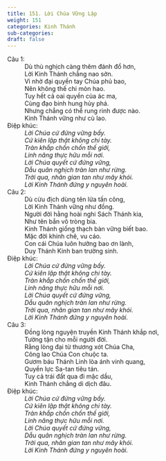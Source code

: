 ```yaml
---
title: 151. Lời Chúa Vững Lập
weight: 151
categories: Kinh Thánh
sub-categories: 
draft: false
---
```

<dl><dt>Câu 1:</dt><dd data-verse="1">Dù thù nghịch càng thêm đánh đổ hơn, <br/>Lời Kinh Thánh chẳng nao sờn. <br/>Vì nhờ đại quyền tay Chúa phủ bao, <br/>Nên không thế chi mòn hao. <br/>Tuy hết cả oai quyền của ác ma, <br/>Cùng đạo binh hung hủy phá. <br/>Nhưng chẳng có thể rung rinh được nào. <br/>Kinh Thánh vững như cù lao. </dd><dt>Điệp khúc:</dt><dd data-chorus="1"><em>Lời Chúa cứ đứng vững bấy. <br/>Cứ kiên lập thật không chi tày. <br/>Tràn khắp chốn chốn thế giới, <br/>Linh năng thực hữu mỗi nơi. <br/>Lời Chúa quyết cứ đứng vững, <br/>Dẫu quân nghịch tràn lan như rừng. <br/>Trời qua, nhân gian tan như mây khói. <br/>Lời Kinh Thánh đứng y nguyên hoài. </em></dd><dt>Câu 2:</dt><dd data-verse="2">Dù cừu địch dùng tên lửa tấn công, <br/>Lời Kinh Thánh vững như đồng. <br/>Người đời hằng hoài nghi Sách Thánh kia, <br/>Như tên bắn vô tròng bia. <br/>Kinh Thánh giống thạch bàn vững biết bao. <br/>Mặc đời khinh chê, vu cáo. <br/>Con cái Chúa luôn hưởng bao ơn lành, <br/>Duy Thánh Kinh ban trường sinh. </dd><dt>Điệp khúc:</dt><dd data-chorus="1"><em>Lời Chúa cứ đứng vững bấy. <br/>Cứ kiên lập thật không chi tày. <br/>Tràn khắp chốn chốn thế giới, <br/>Linh năng thực hữu mỗi nơi. <br/>Lời Chúa quyết cứ đứng vững, <br/>Dẫu quân nghịch tràn lan như rừng. <br/>Trời qua, nhân gian tan như mây khói. <br/>Lời Kinh Thánh đứng y nguyên hoài. </em></dd><dt>Câu 3:</dt><dd data-verse="3">Đồng lòng nguyện truyền Kinh Thánh khắp nơi, <br/>Tường tận cho mỗi người đời. <br/>Rằng lòng đại từ thương xót Chúa Cha, <br/>Công lao Chúa Con chuộc ta. <br/>Gươm báu Thánh Linh lòa ánh vinh quang, <br/>Quyền lực Sa-tan tiêu tán. <br/>Tuy cả trái đất qua đi mặc dầu, <br/>Kinh Thánh chẳng di dịch đâu. </dd><dt>Điệp khúc:</dt><dd data-chorus="1"><em>Lời Chúa cứ đứng vững bấy. <br/>Cứ kiên lập thật không chi tày. <br/>Tràn khắp chốn chốn thế giới, <br/>Linh năng thực hữu mỗi nơi. <br/>Lời Chúa quyết cứ đứng vững, <br/>Dẫu quân nghịch tràn lan như rừng. <br/>Trời qua, nhân gian tan như mây khói. <br/>Lời Kinh Thánh đứng y nguyên hoài. </em></dd></dl>